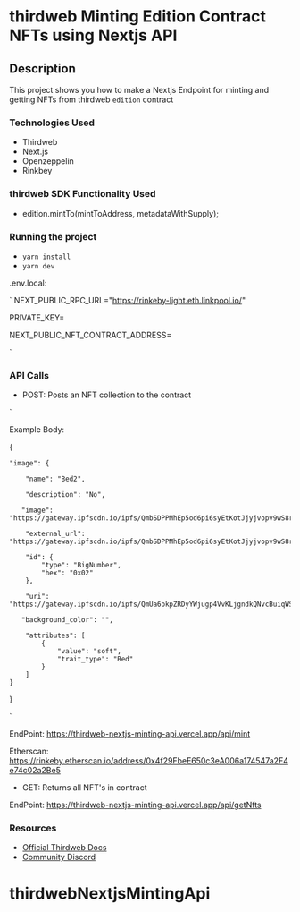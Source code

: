 # thirdweb Minting Edition Contract NFTs using Nextjs API

## Description

This project shows you how to make a Nextjs Endpoint for minting and getting NFTs from thirdweb `edition` contract

### Technologies Used

- Thirdweb
- Next.js
- Openzeppelin
- Rinkbey

### thirdweb SDK Functionality Used

- edition.mintTo(mintToAddress, metadataWithSupply);

### Running the project

- `yarn install`
- `yarn dev`


.env.local:

`
NEXT_PUBLIC_RPC_URL="https://rinkeby-light.eth.linkpool.io/"

PRIVATE_KEY=<Private Key of Wallet that signed Contract>

NEXT_PUBLIC_NFT_CONTRACT_ADDRESS=<thirdweb Edition Contract address>

`
### API Calls

- POST: Posts an NFT collection to the contract

`

Example Body:  

{
    
    "image": {
        
        "name": "Bed2",
        
        "description": "No",
       
       "image": "https://gateway.ipfscdn.io/ipfs/QmbSDPPMhEp5od6pi6syEtKotJjyjvopv9wS8rCYvNqnvp/0.png",
        
        "external_url": "https://gateway.ipfscdn.io/ipfs/QmbSDPPMhEp5od6pi6syEtKotJjyjvopv9wS8rCYvNqnvp/1.pdf",
        
        "id": {
            "type": "BigNumber",
            "hex": "0x02"
        },
        
        "uri": "https://gateway.ipfscdn.io/ipfs/QmUa6bkpZRDyYWjugp4VvKLjgndkQNvcBuiqWSLdNJ7P9b/0",
       
       "background_color": "",
        
        "attributes": [
            {
                "value": "soft",
                "trait_type": "Bed"
            }
        ]
    }
}

`

EndPoint: https://thirdweb-nextjs-minting-api.vercel.app/api/mint

Etherscan: https://rinkeby.etherscan.io/address/0x4f29FbeE650c3eA006a174547a2F4e74c02a2Be5

- GET: Returns all NFT's in contract

EndPoint: https://thirdweb-nextjs-minting-api.vercel.app/api/getNfts


### Resources

- [Official Thirdweb Docs](https://docs.thirdeb.com)
- [Community Discord](https://discord.gg/thirdweb)
# thirdwebNextjsMintingApi
